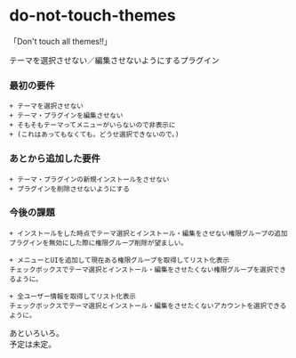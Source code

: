 do-not-touch-themes
===================

「Don't touch all themes!!」

テーマを選択させない／編集させないようにするプラグイン

### 最初の要件 ###
	+ テーマを選択させない  
	+ テーマ・プラグインを編集させない  
	+ そもそもテーマってメニューがいらないので非表示に  
	+ (これはあってもなくても。どうせ選択できないので。)

### あとから追加した要件 ###
	+ テーマ・プラグインの新規インストールをさせない  
	+ プラグインを削除させないようにする

### 今後の課題 ###
	+ インストールをした時点でテーマ選択とインストール・編集をさせない権限グループの追加  
	プラグインを無効にした際に権限グループ削除が望ましい。

	+ メニューとUIを追加して現在ある権限グループを取得してリスト化表示  
	チェックボックスでテーマ選択とインストール・編集をさせたくない権限グループを選択できるように。

	+ 全ユーザー情報を取得してリスト化表示  
	チェックボックスでテーマ選択とインストール・編集をさせたくないアカウントを選択できるように。

あといろいろ。  
予定は未定。